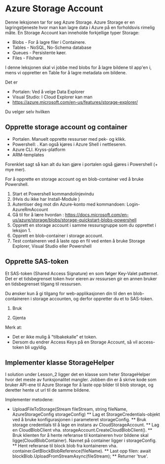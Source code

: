 # Azure Storage Account

Denne leksjonen tar for seg Azure Storage. Azure Storage er en lagringstjeneste hvor man kan lagre data i Azure på en forholdsvis rimelig måte. En Storage Account kan inneholde forkjellige typer Storage:

* Blobs - For å lagre filer i Containere. 
* Tables - NoSQL, No-Schema database
* Queues - Persistente køer.
* Files - Filshare

I denne leksjonen skal vi jobbe med blobs for å lagre bildene til app'en i, mens vi oppretter en Table for å lagre metadata om bildene.

Det er 
* Portalen: Ved å velge Data Explorer 
* Visual Studio: I Cloud Explorer kan man
* https://azure.microsoft.com/en-us/features/storage-explorer/

Du velger selv hvilken

## Opprette storage account og container



* Portalen. Manuelt opprette ressurser med pek- og klikk. 
* Powershell: . Kan også kjøres i Azure Shell i nettleseren.
* Azure CLI. Kryss-platform
* ARM-templates


Forenklet sagt så kan alt du kan gjøre i portalen også gjøres i Powershell (+ mye mer).

For å opprette en storage account og en blob-container ved å bruke Powershell.

1. Start et Powershell kommandolinjevindu
2. (Hvis du ikke har Install-Module )
3. Autentiser deg mot din Azure-konto med kommandoen: Login-AzureRmAccount
3. Gå til for å lære hvordan : https://docs.microsoft.com/en-us/azure/storage/blobs/storage-quickstart-blobs-powershell 
4. Opprett en storage account i samme ressursgruppe som du opprettet i leksjon 1.
5. Opprett en blob-container i storage account.
6. Test containeren ved å laste opp en fil ved enten å bruke Storage Explorer, Visual Studio eller Powershell

## Opprette SAS-token

Et SAS-token (Shared Access Signature) en som følger Key-Valet patternet. Det er et tidsbegrenset token hvor eieren av ressursen gir en annen bruker en tidsbegrenset tilgang til ressursen.



Du ønsker kun å gi tilgang for web-applikasjonen din til den en blob-containeren i storage accounten, og derfor oppretter du et to SAS-token.

1. Bruk 


5. Gjenta 

Merk at:
* Det er ikke mulig å "tilbakekalle" et token.
* Dersom du endrer Access Keys på en Storage Account, så vil access-token bli ugyldig.


## Implementer klasse StorageHelper

I solution under Lesson_2 ligger det en klasse som heter StorageHelper hvor det meste av funksjonalitet mangler. Jobben din er å skrive kode som bruker API-ene til Azure Storage for å laste opp bilder til blob storage, og deretter hente ut url til de samme bildene.

Implementer metodene:
* UploadFileToStorage(Stream fileStream, string fileName, AzureStorageConfig storageConfig)
** Lag et StorageCredentials-objekt ved å bruke konfigurasjonen i parameteret storageConfig.
** Bruk storage credentials til å lage en instans av CloudStorageAccount.
** Lag en CloudBlobClient vha. storageAccount.CreateCloudBlobClient().
** Bruk klienten for å hente referanse til kontaineren hvor bildene skal ligge(CloudBlobContainer). Navnet på container ligger i storageConfig.
** Hent referanse til block blob fra kontaineren vha. container.GetBlockBlobReference(fileName).
** Last opp filen: await blockBlob.UploadFromStreamAsync(fileStream);
** Returner 'true'.

